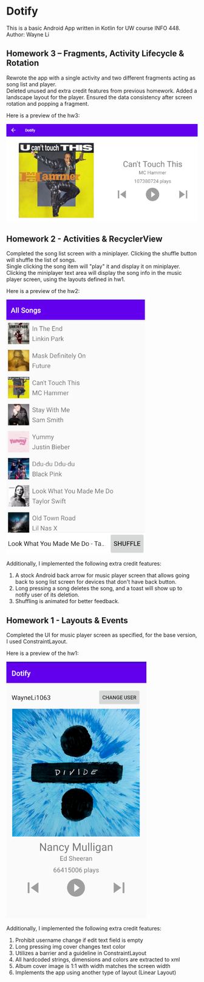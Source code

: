 # Dotify
This is a basic Android App written in Kotlin for UW course INFO 448.
Author: Wayne Li

## Homework 3 – Fragments, Activity Lifecycle & Rotation

Rewrote the app with a single activity and two different fragments acting as song list and player.  
Deleted unused and extra credit features from previous homework.
Added a landscape layout for the player.
Ensured the data consistency after screen rotation and popping a fragment.

Here is a preview of the hw3:

![Homework 3 Preview](preview/preview_hw3.png)

## Homework 2 - Activities & RecyclerView

Completed the song list screen with a miniplayer. Clicking the shuffle button will shuffle the list of songs.  
Single clicking the song item will "play" it and display it on miniplayer.
Clicking the miniplayer text area will display the song info in the music player screen, using the layouts defined in hw1.

Here is a preview of the hw2:

![Homework 2 Preview](preview/preview_hw2.png)

Additionally, I implemented the following extra credit features:
1. A stock Android back arrow for music player screen that allows going back to song list screen for devices that don't have back button.
2. Long pressing a song deletes the song, and a toast will show up to notify user of its deletion.
3. Shuffling is animated for better feedback.


## Homework 1 - Layouts & Events

Completed the UI for music player screen as specified, for the base version, I used ConstraintLayout.

Here is a preview of the hw1:

![Homework 1 Preview](preview/preview_hw1.png)


Additionally, I implemented the following extra credit features:

1. Prohibit username change if edit text field is empty
2. Long pressing img cover changes text color
3. Utilizes a barrier and a guideline in ConstraintLayout
4. All hardcoded strings, dimensions and colors are extracted to xml
5. Album cover image is 1:1 with width matches the screen width
6. Implements the app using another type of layout (Linear Layout)